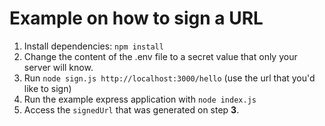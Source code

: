 # Example on how to sign a URL

1. Install dependencies: `npm install`
2. Change the content of the .env file to a secret value that only your server will know.
3. Run `node sign.js http://localhost:3000/hello` (use the url that you'd like to sign)
4. Run the example express application with `node index.js` 
5. Access the `signedUrl` that was generated on step **3**.
